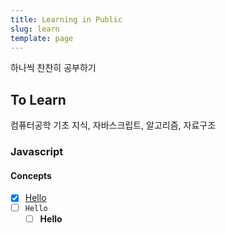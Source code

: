 ```yaml
---
title: Learning in Public
slug: learn
template: page
---
```


하나씩 찬찬히 공부하기

## To Learn

컴퓨터공학 기초 지식, 자바스크립트, 알고리즘, 자료구조

### Javascript

#### Concepts

- [X] [Hello](https://google.com)
- [ ] `Hello`
  - [ ] **Hello**
